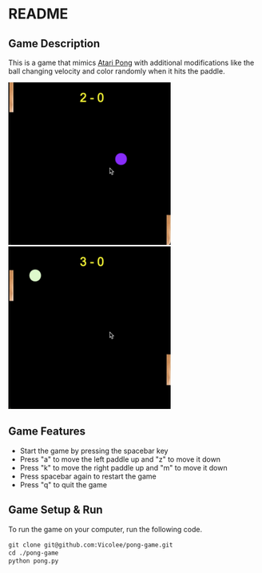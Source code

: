 # README

## Game Description

This is a game that mimics [Atari Pong](https://www.youtube.com/watch?v=_tvTsbAXuRs&feature=player_embedded) with additional modifications like the ball changing velocity and color randomly when it hits the paddle.

<img src="images/purple.png" width="325" height="325"/>
<img src="images/green.png" width="325" height="325"/>

## Game Features

* Start the game by pressing the spacebar key
* Press "a" to move the left paddle up and "z" to move it down
* Press "k" to move the right paddle up and "m" to move it down
* Press spacebar again to restart the game
* Press "q" to quit the game


## Game Setup & Run

To run the game on your computer, run the following code.

```
git clone git@github.com:Vicolee/pong-game.git
cd ./pong-game
python pong.py
```
